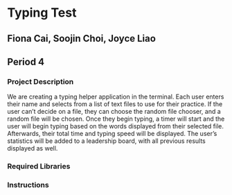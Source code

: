 # Typing Test
## Fiona Cai, Soojin Choi, Joyce Liao
## Period 4
### Project Description
We are creating a typing helper application in the terminal. Each user enters their name and selects from a list of text files to use for their practice. If the user can’t decide on a file, they can choose the random file chooser, and a random file will be chosen. Once they begin typing, a timer will start and the user will begin typing based on the words displayed from their selected file. Afterwards, their total time and typing speed will be displayed. The user’s statistics will be added to a leadership board, with all previous results displayed as well.
### Required Libraries
### Instructions
